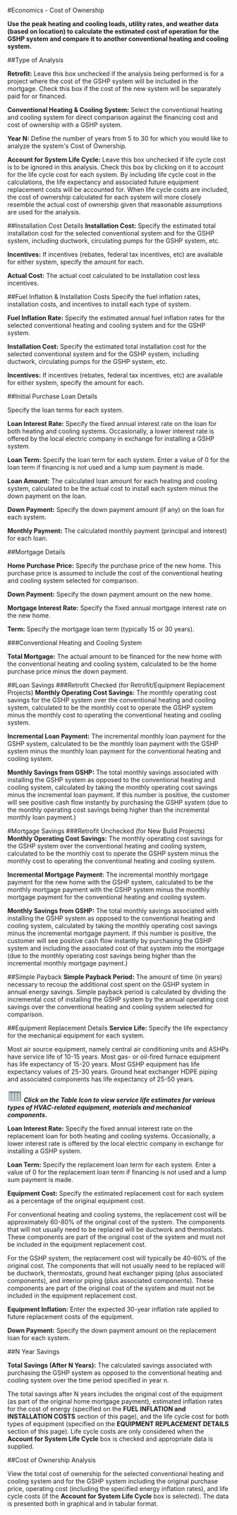 #Economics - Cost of Ownership

**Use the peak heating and cooling loads, utility rates, and weather data (based on location) to calculate the estimated cost of operation for the GSHP system and compare it to another conventional heating and cooling system.**

##Type of Analysis

**Retrofit:** Leave this box unchecked if the analysis being performed is for a project where the cost of the GSHP system will be included in the mortgage. Check this box if the cost of the new system will be separately paid for or financed. 

**Conventional Heating & Cooling System:** Select the conventional heating and cooling system for direct comparison against the financing cost and cost of ownership with a GSHP system.

**Year N:** Define the number of years from 5 to 30 for which you would like to analyze the system's Cost of Ownership.

**Account for System Life Cycle:** Leave this box unchecked if life cycle cost is to be ignored in this analysis. Check this box by clicking on it to account for the life cycle cost for each system. By including life cycle cost in the calculations, the life expectancy and associated future equipment replacement costs will be accounted for. When life cycle costs are included, the cost of ownership calculated for each system will more closely resemble the actual cost of ownership given that reasonable assumptions are used for the analysis.

##Installation Cost Details
**Installation Cost:** Specify the estimated total installation cost for the selected conventional system and for the GSHP system, including ductwork, circulating pumps for the GSHP system, etc. 

**Incentives:** If incentives (rebates, federal tax incentives, etc) are available for either system, specify the amount for each. 

**Actual Cost:** The actual cost calculated to be installation cost less incentives.

##Fuel Inflation & Installation Costs
Specify the fuel inflation rates, installation costs, and incentives to install each type of system. 

**Fuel Inflation Rate:** Specify the estimated annual fuel inflation rates for the selected conventional heating and cooling system and for the GSHP system. 

**Installation Cost:** Specify the estimated total installation cost for the selected conventional system and for the GSHP system, including ductwork, circulating pumps for the GSHP system, etc. 

**Incentives:** If incentives (rebates, federal tax incentives, etc) are available for either system, specify the amount for each.

##Initial Purchase Loan Details

Specify the loan terms for each system. 

**Loan Interest Rate:** Specify the fixed annual interest rate on the loan for both heating and cooling systems. Occasionally, a lower interest rate is offered by the local electric company in exchange for installing a GSHP system. 

**Loan Term:** Specify the loan term for each system. Enter a value of 0 for the loan term if financing is not used and a lump sum payment is made. 

**Loan Amount:** The calculated loan amount for each heating and cooling system, calculated to be the actual cost to install each system minus the down payment on the loan. 

**Down Payment:** Specify the down payment amount (if any) on the loan for each system. 

**Monthly Payment:** The calculated monthly payment (principal and interest) for each loan.

##Mortgage Details

**Home Purchase Price:** Specify the purchase price of the new home. This purchase price is assumed to include the cost of the conventional heating and cooling system selected for comparison. 

**Down Payment:** Specify the down payment amount on the new home. 

**Mortgage Interest Rate:** Specify the fixed annual mortgage interest rate on the new home. 

**Term:** Specify the mortgage loan term (typically 15 or 30 years).

###Conventional Heating and Cooling System

**Total Mortgage:** The actual amount to be financed for the new home with the conventional heating and cooling system, calculated to be the home purchase price minus the down payment.

##Loan Savings
###Retrofit Checked (for Retrofit/Equipment Replacement Projects)
**Monthly Operating Cost Savings:** The monthly operating cost savings for the GSHP system over the conventional heating and cooling system, calculated to be the monthly cost to operate the GSHP system minus the monthly cost to operating the conventional heating and cooling system. 

**Incremental Loan Payment:** The incremental monthly loan payment for the GSHP system, calculated to be the monthly loan payment with the GSHP system minus the monthly loan payment for the conventional heating and cooling system. 

**Monthly Savings from GSHP:** The total monthly savings associated with installing the GSHP system as opposed to the conventional heating and cooling system, calculated by taking the monthly operating cost savings minus the incremental loan payment. If this number is positive, the customer will see positive cash flow instantly by purchasing the GSHP system (due to the monthly operating cost savings being higher than the incremental monthly loan payment.)

#Mortgage Savings
###Retrofit Unchecked (for New Build Projects)
**Monthly Operating Cost Savings:** The monthly operating cost savings for the GSHP system over the conventional heating and cooling system, calculated to be the monthly cost to operate the GSHP system minus the monthly cost to operating the conventional heating and cooling system. 

**Incremental Mortgage Payment:** The incremental monthly mortgage payment for the new home with the GSHP system, calculated to be the monthly mortgage payment with the GSHP system minus the monthly mortgage payment for the conventional heating and cooling system. 

**Monthly Savings from GSHP:** The total monthly savings associated with installing the GSHP system as opposed to the conventional heating and cooling system, calculated by taking the monthly operating cost savings minus the incremental mortgage payment. If this number is positive, the customer will see positive cash flow instantly by purchasing the GSHP system and including the associated cost of that system into the mortgage (due to the monthly operating cost savings being higher than the incremental monthly mortgage payment.)

##Simple Payback
**Simple Payback Period:** The amount of time (in years) necessary to recoup the additional cost spent on the GSHP system in annual energy savings. Simple payback period is calculated by dividing the incremental cost of installing the GSHP system by the annual operating cost savings over the conventional heating and cooling system selected for comparison. 

##Equipment Replacement Details
**Service Life:** Specify the life expectancy for the mechanical equipment for each system. 

Most air source equipment, namely central air conditioning units and ASHPs have service life of 10-15 years. Most gas- or oil-fired furnace equipment has life expectancy of 15-20 years. Most GSHP equipment has life expectancy values of 25-30 years. Ground heat exchanger HDPE piping and associated components has life expectancy of 25-50 years. 

![Table Icon](img/table.jpg) ***Click on the Table Icon to view service life estimates for various types of HVAC-related equipment, materials and mechanical components.*** 

**Loan Interest Rate:** Specify the fixed annual interest rate on the replacement loan for both heating and cooling systems. Occasionally, a lower interest rate is offered by the local electric company in exchange for installing a GSHP system. 

**Loan Term:** Specify the replacement loan term for each system. Enter a value of 0 for the replacement loan term if financing is not used and a lump sum payment is made. 

**Equipment Cost:** Specify the estimated replacement cost for each system as a percentage of the original equipment cost. 

For conventional heating and cooling systems, the replacement cost will be approximately 60-80% of the original cost of the system. The components that will not usually need to be replaced will be ductwork and thermostats. These components are part of the original cost of the system and must not be included in the equipment replacement cost. 

For the GSHP system, the replacement cost will typically be 40-60% of the original cost. The components that will not usually need to be replaced will be ductwork, thermostats, ground heat exchanger piping (plus associated components), and interior piping (plus associated components). These components are part of the original cost of the system and must not be included in the equipment replacement cost. 

**Equipment Inflation:** Enter the expected 30-year inflation rate applied to future replacement costs of the equipment. 

**Down Payment:** Specify the down payment amount on the replacement loan for each system.

##N Year Savings

**Total Savings (After N Years):** The calculated savings associated with purchasing the GSHP system as opposed to the conventional heating and cooling system over the time period specified in year n.

The total savings after N years includes the original cost of the equipment (as part of the original home mortgage payment), estimated inflation rates for the cost of energy (specified on the **FUEL INFLATION and INSTALLATION COSTS** section of this page), and the life cycle cost for both types of equipment (specified on the **EQUIPMENT REPLACEMENT DETAILS** section of this page). Life cycle costs are only considered when the **Account for System Life Cycle** box is checked and appropriate data is supplied.

##Cost of Ownership Analysis

View the total cost of ownership for the selected conventional heating and cooling system and for the GSHP system including the original purchase price, operating cost (including the specified energy inflation rates), and life cycle costs (if the **Account for System Life Cycle** box is selected). The data is presented both in graphical and in tabular format.